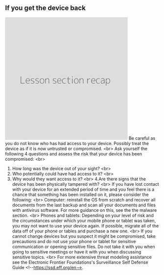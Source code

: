 
## If you get the device back

![](recap.png)
Be careful as you do not know who has had access to your device. Possibly treat the device as if it is now untrusted or compromised.
&lt;br&gt;
Ask yourself the following 4 questions and assess the risk that your device has been compromised:
&lt;br&gt;
1. How long was the device out of your sight?
&lt;br&gt;
2. Who potentially could have had access to it?
&lt;br&gt;
3. Why would they want access to it?
&lt;br&gt;
4.Are there signs that the device has been physically tampered with?
&lt;br&gt;
If you have lost contact with your device for an extended period of time and you feel there is a chance that something has been installed on it, please consider the following:
&lt;br&gt;
Computer: reinstall the OS from scratch and recover all documents from the last backup and scan all your documents and files with antivirus software. For more guidance on this, see the the malware section.
&lt;br&gt;
Phones and tablets: Depending on your level of risk and the circumstances under which your mobile phone or tablet was taken, you may not want to use your device again. If possible, migrate all of the data off of your phone or tables and purchase a new one.
&lt;br&gt;
If you cannot change devices but you suspect it might be compromised, take precautions and do not use your phone or tablet for sensitive communication or opening sensitive files. Do not take it with you when going to sensitive meetings or have it with you when discussing sensitive topics.
&lt;br&gt;
For more extensive threat modeling assistance see the Electronic Frontier Foundations&#39;s Surveillance Self Defense Guide &lt;!--https://ssd.eff.org/en--&gt;.
